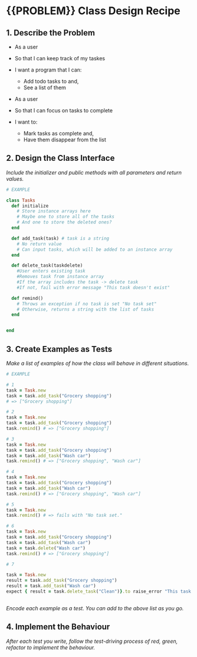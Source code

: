 # {{PROBLEM}} Class Design Recipe

## 1. Describe the Problem

- As a user
- So that I can keep track of my taskes
- I want a program that I can:
    - Add todo tasks to and,
    - See a list of them 

- As a user
- So that I can focus on tasks to complete
- I want to:
    - Mark tasks as complete and, 
    - Have them disappear from the list

## 2. Design the Class Interface

_Include the initializer and public methods with all parameters and return values._

```ruby
# EXAMPLE

class Tasks
  def initialize
    # Store instance arrays here
    # Maybe one to store all of the tasks
    # And one to store the deleted ones?
  end

  def add_task(task) # task is a string
    # No return value
    # Can input tasks, which will be added to an instance array
  end

  def delete_task(taskdelete)
    #User enters existing task
    #Removes task from instance array 
    #If the array includes the task -> delete task
    #If not, fail with error message "This task doesn't exist"

  def remind()
    # Throws an exception if no task is set "No task set"
    # Otherwise, returns a string with the list of tasks 
  end


end
```

## 3. Create Examples as Tests

_Make a list of examples of how the class will behave in different situations._

```ruby
# EXAMPLE

# 1
task = Task.new 
task = task.add_task("Grocery shopping")
# => ["Grocery shopping"]

# 2
task = Task.new 
task = task.add_task("Grocery shopping")
task.remind() # => ["Grocery shopping"]

# 3
task = Task.new 
task = task.add_task("Grocery shopping")
task = task.add_task("Wash car")
task.remind() # => ["Grocery shopping", "Wash car"]

# 4
task = Task.new 
task = task.add_task("Grocery shopping")
task = task.add_task("Wash car")
task.remind() # => ["Grocery shopping", "Wash car"]

# 5
task = Task.new 
task.remind() # => fails with "No task set."

# 6
task = Task.new 
task = task.add_task("Grocery shopping")
task = task.add_task("Wash car")
task = task.delete("Wash car")
task.remind() # => ["Grocery shopping"]

# 7

task = Task.new 
result = task.add_task("Grocery shopping")
result = task.add_task("Wash car")
expect { result = task.delete_task("Clean")}.to raise_error "This task doesn't exist." # => fail
            

```

_Encode each example as a test. You can add to the above list as you go._

## 4. Implement the Behaviour

_After each test you write, follow the test-driving process of red, green, refactor to implement the behaviour._
